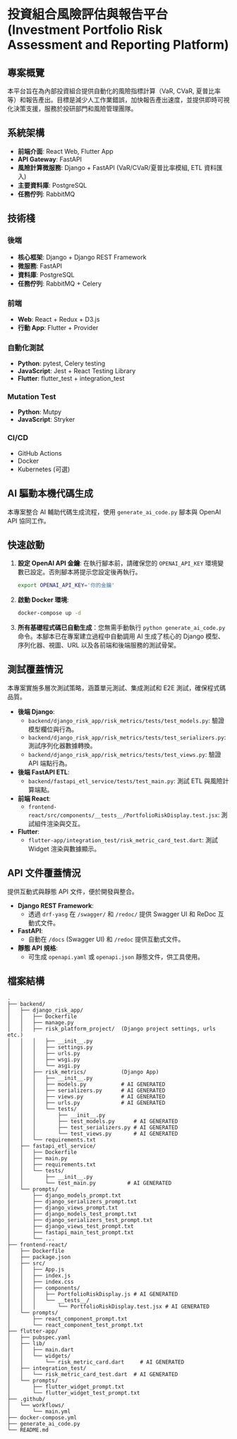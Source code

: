 # 投資組合風險評估與報告平台 (Investment Portfolio Risk Assessment and Reporting Platform)

## 專案概覽
本平台旨在為內部投資組合提供自動化的風險指標計算（VaR, CVaR, 夏普比率等）和報告產出。目標是減少人工作業錯誤，加快報告產出速度，並提供即時可視化決策支援，服務於投研部門和風險管理團隊。

## 系統架構
- **前端介面**: React Web, Flutter App
- **API Gateway**: FastAPI
- **風險計算微服務**: Django + FastAPI (VaR/CVaR/夏普比率模組, ETL 資料匯入)
- **主要資料庫**: PostgreSQL
- **任務佇列**: RabbitMQ

## 技術棧
### 後端
- **核心框架**: Django + Django REST Framework
- **微服務**: FastAPI
- **資料庫**: PostgreSQL
- **任務佇列**: RabbitMQ + Celery
### 前端
- **Web**: React + Redux + D3.js
- **行動 App**: Flutter + Provider
### 自動化測試
- **Python**: pytest, Celery testing
- **JavaScript**: Jest + React Testing Library
- **Flutter**: flutter_test + integration_test
### Mutation Test
- **Python**: Mutpy
- **JavaScript**: Stryker
### CI/CD
- GitHub Actions
- Docker
- Kubernetes (可選)

## AI 驅動本機代碼生成
本專案整合 AI 輔助代碼生成流程，使用 `generate_ai_code.py` 腳本與 OpenAI API 協同工作。

## 快速啟動
1.  **設定 OpenAI API 金鑰**:
    在執行腳本前，請確保您的 `OPENAI_API_KEY` 環境變數已設定。否則腳本將提示您設定後再執行。
    ```bash
    export OPENAI_API_KEY='你的金鑰'
    ```
2.  **啟動 Docker 環境**:
    ```bash
    docker-compose up -d
    ```
3.  **所有基礎程式碼已自動生成**：您無需手動執行 `python generate_ai_code.py` 命令。本腳本已在專案建立過程中自動調用 AI 生成了核心的 Django 模型、序列化器、視圖、URL 以及各前端和後端服務的測試骨架。

## 測試覆蓋情況
本專案實施多層次測試策略，涵蓋單元測試、集成測試和 E2E 測試，確保程式碼品質。
- **後端 Django**:
    - `backend/django_risk_app/risk_metrics/tests/test_models.py`: 驗證模型欄位與行為。
    - `backend/django_risk_app/risk_metrics/tests/test_serializers.py`: 測試序列化器數據轉換。
    - `backend/django_risk_app/risk_metrics/tests/test_views.py`: 驗證 API 端點行為。
- **後端 FastAPI ETL**:
    - `backend/fastapi_etl_service/tests/test_main.py`: 測試 ETL 與風險計算端點。
- **前端 React**:
    - `frontend-react/src/components/__tests__/PortfolioRiskDisplay.test.jsx`: 測試組件渲染與交互。
- **Flutter**:
    - `flutter-app/integration_test/risk_metric_card_test.dart`: 測試 Widget 渲染與數據顯示。

## API 文件覆蓋情況
提供互動式與靜態 API 文件，便於開發與整合。
- **Django REST Framework**:
    - 透過 `drf-yasg` 在 `/swagger/` 和 `/redoc/` 提供 Swagger UI 和 ReDoc 互動式文件。
- **FastAPI**:
    - 自動在 `/docs` (Swagger UI) 和 `/redoc` 提供互動式文件。
- **靜態 API 規格**:
    - 可生成 `openapi.yaml` 或 `openapi.json` 靜態文件，供工具使用。

## 檔案結構
```
.
├── backend/
│   ├── django_risk_app/
│   │   ├── Dockerfile
│   │   ├── manage.py
│   │   ├── risk_platform_project/  (Django project settings, urls etc.)
│   │   │   ├── __init__.py
│   │   │   ├── settings.py
│   │   │   ├── urls.py
│   │   │   ├── wsgi.py
│   │   │   └── asgi.py
│   │   ├── risk_metrics/           (Django App)
│   │   │   ├── __init__.py
│   │   │   ├── models.py           # AI GENERATED
│   │   │   ├── serializers.py      # AI GENERATED
│   │   │   ├── views.py            # AI GENERATED
│   │   │   ├── urls.py             # AI GENERATED
│   │   │   └── tests/
│   │   │       ├── __init__.py
│   │   │       ├── test_models.py      # AI GENERATED
│   │   │       ├── test_serializers.py # AI GENERATED
│   │   │       └── test_views.py       # AI GENERATED
│   │   └── requirements.txt
│   ├── fastapi_etl_service/
│   │   ├── Dockerfile
│   │   ├── main.py
│   │   ├── requirements.txt
│   │   └── tests/
│   │       ├── __init__.py
│   │       └── test_main.py          # AI GENERATED
│   └── prompts/
│       ├── django_models_prompt.txt
│       ├── django_serializers_prompt.txt
│       ├── django_views_prompt.txt
│       ├── django_models_test_prompt.txt
│       ├── django_serializers_test_prompt.txt
│       ├── django_views_test_prompt.txt
│       ├── fastapi_main_test_prompt.txt
│       └── ...
├── frontend-react/
│   ├── Dockerfile
│   ├── package.json
│   ├── src/
│   │   ├── App.js
│   │   ├── index.js
│   │   ├── index.css
│   │   ├── components/
│   │   │   ├── PortfolioRiskDisplay.js # AI GENERATED
│   │   │   └── __tests__/
│   │   │       └── PortfolioRiskDisplay.test.jsx # AI GENERATED
│   └── prompts/
│       ├── react_component_prompt.txt
│       └── react_component_test_prompt.txt
├── flutter-app/
│   ├── pubspec.yaml
│   ├── lib/
│   │   ├── main.dart
│   │   └── widgets/
│   │       └── risk_metric_card.dart     # AI GENERATED
│   ├── integration_test/
│   │   └── risk_metric_card_test.dart  # AI GENERATED
│   └── prompts/
│       ├── flutter_widget_prompt.txt
│       └── flutter_widget_test_prompt.txt
├── .github/
│   └── workflows/
│       └── main.yml
├── docker-compose.yml
├── generate_ai_code.py
└── README.md
```

